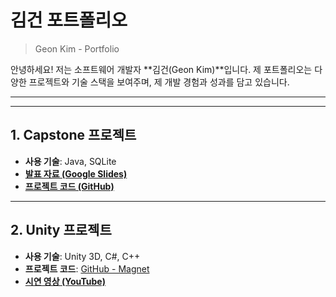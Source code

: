 # 김건 포트폴리오

> Geon Kim - Portfolio

안녕하세요! 저는 소프트웨어 개발자 **김건(Geon Kim)**입니다. 제 포트폴리오는 다양한 프로젝트와 기술 스택을 보여주며, 제 개발 경험과 성과를 담고 있습니다.

---
---

## 1. Capstone 프로젝트

- **사용 기술**: Java, SQLite
- **[발표 자료 (Google Slides)](https://docs.google.com/presentation/d/1G-2c29G0u4GUoyQaJVCSL8_lMhCTCuqOq7Gk3u_7kFc/edit?usp=sharing)**
- **[프로젝트 코드 (GitHub)](https://github.com/Rlarjs01/Capstone2024)**

---

## 2. Unity 프로젝트
- **사용 기술**: Unity 3D, C#, C++
- **프로젝트 코드**: [GitHub - Magnet](https://github.com/Rlarjs01/magnet) 
- **[시연 영상 (YouTube)](https://www.youtube.com/watch?v=CEXjVT-oWLc\&ab_channel=Chira)**

